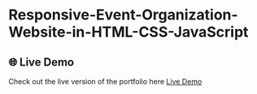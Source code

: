 # Responsive-Event-Organization-Website-in-HTML-CSS-JavaScript


## 🌐 Live Demo
Check out the live version of the portfolio here <a href="https://rithu-event-organization-website.vercel.app" target="_blank">Live Demo</a>
